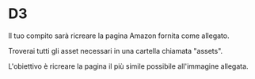 # D3
Il tuo compito sarà ricreare la pagina Amazon fornita come allegato.

Troverai tutti gli asset necessari in una cartella chiamata "assets".

L'obiettivo è ricreare la pagina il più simile possibile all'immagine allegata.
